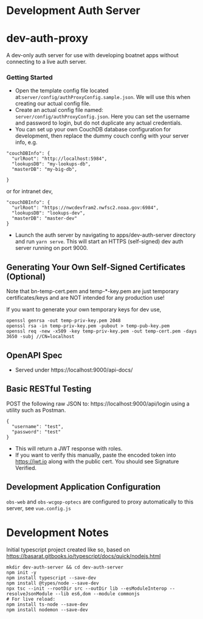 # Development Auth Server
# dev-auth-proxy

A dev-only auth server for use with developing boatnet apps without connecting to a live auth server.

### Getting Started
- Open the template config file located at:`server/config/authProxyConfig.sample.json`. We will use this when creating our actual config file.
- Create an actual config file named: `server/config/authProxyConfig.json`. Here you can set the username and password to login, but do not duplicate any actual credentials.
- You can set up your own CouchDB database configuration for development, then replace the dummy couch config with your server info, e.g.
```
"couchDBInfo": {
  "urlRoot": "http://localhost:5984",
  "lookupsDB": "my-lookups-db",
  "masterDB": "my-big-db",

}
```
or for intranet dev,
```
"couchDBInfo": {
  "urlRoot": "https://nwcdevfram2.nwfsc2.noaa.gov:6984",
  "lookupsDB": "lookups-dev",
  "masterDB": "master-dev"
}
```
- Launch the auth server by navigating to apps/dev-auth-server directory and run `yarn serve`. This will start an HTTPS (self-signed) dev auth server running on port 9000.

## Generating Your Own Self-Signed Certificates (Optional)
Note that bn-temp-cert.pem and temp-\*-key.pem are just temporary certificates/keys and are NOT intended for any production use!

If you want to generate your own temporary keys for dev use,

```
openssl genrsa -out temp-priv-key.pem 2048
openssl rsa -in temp-priv-key.pem -pubout > temp-pub-key.pem
openssl req -new -x509 -key temp-priv-key.pem -out temp-cert.pem -days 3650 -subj //CN=localhost
```

## OpenAPI Spec

* Served under https://localhost:9000/api-docs/

## Basic RESTful Testing

POST the following raw JSON to: https://localhost:9000/api/login using a utility such as Postman.

```
{
  "username": "test",
  "password": "test"
}
```

- This will return a JWT response with roles.
- If you want to verify this manually, paste the encoded token into https://jwt.io along with the public cert. You should see Signature Verified.

## Development Application Configuration

`obs-web` and `obs-wcgop-optecs` are configured to proxy automatically to this server, see `vue.config.js`

# Development Notes

Initial typescript project created like so, based on https://basarat.gitbooks.io/typescript/docs/quick/nodejs.html

```
mkdir dev-auth-server && cd dev-auth-server
npm init -y
npm install typescript --save-dev
npm install @types/node --save-dev
npx tsc --init --rootDir src --outDir lib --esModuleInterop --resolveJsonModule --lib es6,dom --module commonjs
# For live reload:
npm install ts-node --save-dev
npm install nodemon --save-dev
